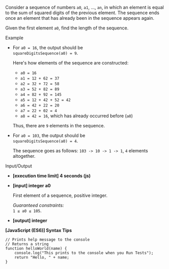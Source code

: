 Consider a sequence of numbers `a0`, `a1`, ..., `an`, in which an element is equal to the
sum of squared digits of the previous element. The sequence ends once an element that has
already been in the sequence appears again.

Given the first element `a0`, find the length of the sequence.

Example

- For `a0 = 16`, the output should be  
  `squareDigitsSequence(a0) = 9`.

  Here's how elements of the sequence are constructed:

  - `a0 = 16`
  - `a1 = 12 + 62 = 37`
  - `a2 = 32 + 72 = 58`
  - `a3 = 52 + 82 = 89`
  - `a4 = 82 + 92 = 145`
  - `a5 = 12 + 42 + 52 = 42`
  - `a6 = 42 + 22 = 20`
  - `a7 = 22 + 02 = 4`
  - `a8 = 42 = 16`, which has already occurred before (`a0`)

  Thus, there are `9` elements in the sequence.

- For `a0 = 103`, the output should be  
  `squareDigitsSequence(a0) = 4`.

  The sequence goes as follows: `103 -> 10 -> 1 -> 1`, `4` elements altogether.

Input/Output

- **\[execution time limit\] 4 seconds (js)**

- **\[input\] integer a0**

  First element of a sequence, positive integer.

  _Guaranteed constraints:_  
  `1 ≤ a0 ≤ 105`.

- **\[output\] integer**

**\[JavaScript (ES6)\] Syntax Tips**

    // Prints help message to the console
    // Returns a string
    function helloWorld(name) {
        console.log("This prints to the console when you Run Tests");
        return "Hello, " + name;
    }
